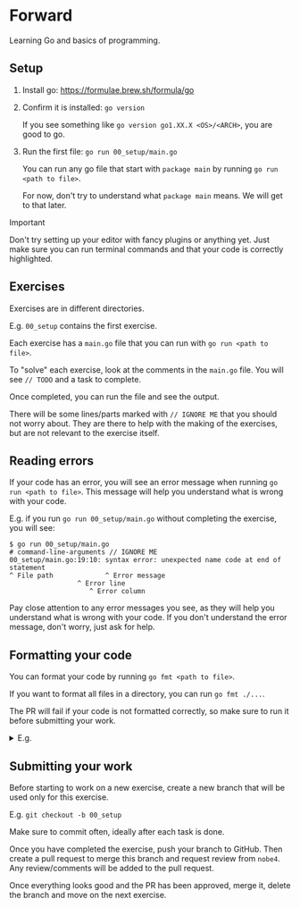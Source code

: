 # Forward

Learning Go and basics of programming.

## Setup

1. Install go: https://formulae.brew.sh/formula/go

2. Confirm it is installed: `go version`

    If you see something like `go version go1.XX.X <OS>/<ARCH>`, you are good to
    go.

3. Run the first file: `go run 00_setup/main.go`

    You can run any go file that start with `package main` by running `go run <path to file>`.

    For now, don't try to understand what `package main` means. We will get to
    that later.

> [!IMPORTANT]
> Don't try setting up your editor with fancy plugins or anything yet. Just
> make sure you can run terminal commands and that your code is correctly
> highlighted.

## Exercises

Exercises are in different directories.

E.g. `00_setup` contains the first exercise.

Each exercise has a `main.go` file that you can run with `go run <path to
file>`.

To "solve" each exercise, look at the comments in the `main.go` file.
You will see `// TODO` and a task to complete.

Once completed, you can run the file and see the output.

There will be some lines/parts marked with `// IGNORE ME` that you should not
worry about. They are there to help with the making of the exercises, but are
not relevant to the exercise itself.

## Reading errors

If your code has an error, you will see an error message when running `go run
<path to file>`. This message will help you understand what is wrong with your
code.

E.g. if you run `go run 00_setup/main.go` without completing the exercise, you
will see:

```shell
$ go run 00_setup/main.go
# command-line-arguments // IGNORE ME
00_setup/main.go:19:10: syntax error: unexpected name code at end of statement
^ File path             ^ Error message
                 ^ Error line
                    ^ Error column
```

Pay close attention to any error messages you see, as they will help you
understand what is wrong with your code. If you don't understand the error
message, don't worry, just ask for help.

## Formatting your code

You can format your code by running `go fmt <path to file>`.

If you want to format all files in a directory, you can run `go fmt ./...`.

The PR will fail if your code is not formatted correctly, so make sure to run
it before submitting your work.

<details><summary>E.g.</summary>

In commit https://github.com/riraum/forward/commit/00bb7731ad7b4264bfdae135f475b659cb2ae4fd, I added a wrong indentation, and [the lint job failed](https://github.com/riraum/forward/actions/runs/11204189672/job/31142277128):

```shell
Error: running `go fmt ./...` results in modifications that you must check into version control:
diff --git a/00_setup/main.go b/00_setup/main.go
index bd232e6..a7f2504 100644
--- a/00_setup/main.go
+++ b/00_setup/main.go
@@ -23,3 +23,3 @@ func main() {
 	// E.g. (don't worry about the syntax yet):
-	  fmt.Println("Hello", "World!", 42, 3.14, true, false, []int{1, 2, 3})
+	fmt.Println("Hello", "World!", 42, 3.14, true, false, []int{1, 2, 3})
```

This means that the file `00_setup/main.go` is wrongly formatted, and should be
fixed.

</details>

## Submitting your work

Before starting to work on a new exercise, create a new branch that will be used
only for this exercise.

E.g. `git checkout -b 00_setup`

Make sure to commit often, ideally after each task is done.

Once you have completed the exercise, push your branch to GitHub. Then create a
pull request to merge this branch and request review from `nobe4`. Any
review/comments will be added to the pull request.

Once everything looks good and the PR has been approved, merge it, delete the
branch and move on the next exercise.
